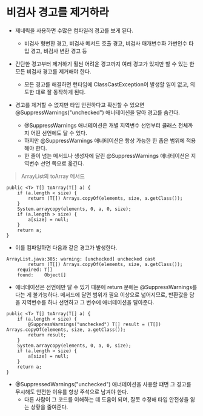 # 비검사 경고를 제거하라

* 제네릭을 사용하면 수많은 컴파일러 경고를 보게 된다.
  * 비검사 형변환 경고, 비검사 메서드 호출 경고, 비검사 매개변수화 가변인수 타입 경고, 비검사 변환 경고 등
  
* 간단한 경고부터 제거하기 훨씬 어려운 경고까지 여러 경고가 있지만 할 수 있는 한 모든 비검사 경고를 제거해야 한다.
  * 모든 경고를 해결하면 런타임에 ClassCastException이 발생할 일이 없고, 의도한 대로 잘 동작하게 된다.
  
* 경고를 제거할 수 없지만 타입 안전하다고 확신할 수 있으면 @SuppressWarnings("unchecked") 애너테이션을 달아 경고를 숨긴다.
  * @SuppressWarnings 애너테이션은 개별 지역변수 선언부터 클래스 전체까지 어떤 선언에도 달 수 있다.
  * 하지만 @SuppressWarnings 애너테이션은 항상 가능한 한 좁은 범위에 적용해야 한다.
  * 한 줄이 넘는 메서드나 생성자에 달린 @SuppressWarnings 애너테이션은 지역변수 선언 쪽으로 옮긴다.
  
> ArrayList의 toArray 메서드
```
public <T> T[] toArray(T[] a) {
    if (a.length < size) {
        return (T[]) Arrays.copyOf(elements, size, a.getClass());
    }
    System.arraycopy(elements, 0, a, 0, size);
    if (a.length > size) {
        a[size] = null;
    }
    return a;
}
```

* 이를 컴파일하면 다음과 같은 경고가 발생한다.

```
ArrayList.java:305: warning: [unchecked] unchecked cast
        return (T[]) Arrays.copyOf(elements, size, a.getClass());
    required: T[]
    found:    Object[]
```

* 애너테이션은 선언에만 달 수 있기 때문에 return 문에는 @SuppressWarnings를 다는 게 불가능하다. 메서드에 달면 범위가 필요 이상으로 넓어지므로, 반환값을 담을 지역변수를 하나 선언하고 그 변수에 애너테이션을 달아준다.

```
public <T> T[] toArray(T[] a) {
    if (a.length < size) {
        @SuppressWarnings("unchecked") T[] result = (T[]) Arrays.copyOf(elements, size, a.getClass());
        return result;
    }
    System.arraycopy(elements, 0, a, 0, size);
    if (a.length > size) {
        a[size] = null;
    }
    return a;
}
```

* @SuppressedWarnings("unchecked") 애너테이션을 사용할 떄면 그 경고를 무시해도 안전한 이유를 항상 주석으로 남겨야 한다.
  * 다른 사람이 그 코드를 이해하는 데 도움이 되며, 잘못 수정해 타입 안전성을 잃는 상황을 줄여준다.